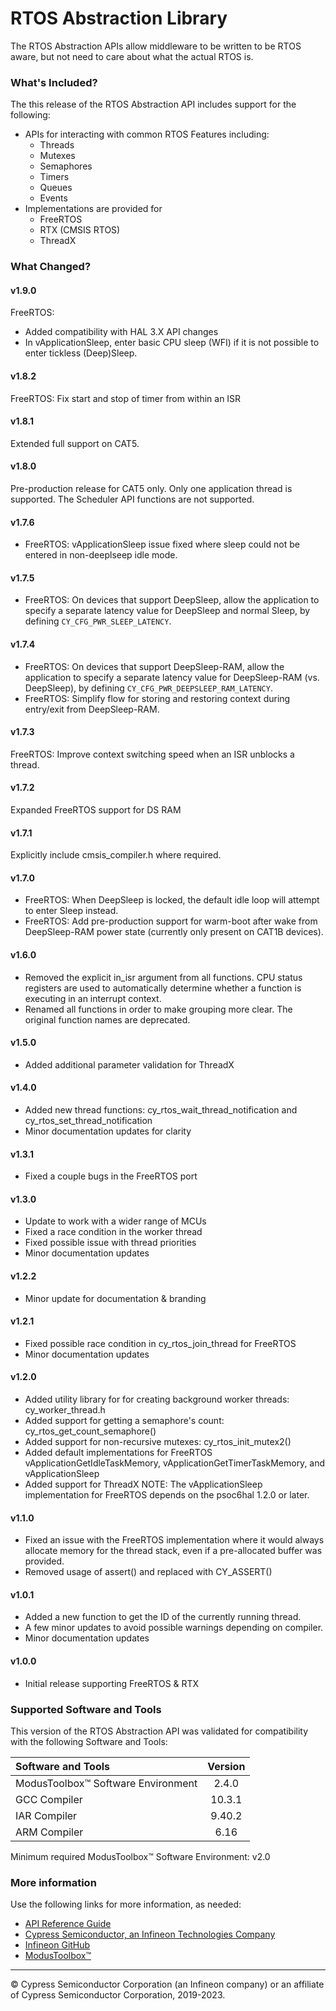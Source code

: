 # RTOS Abstraction Library
The RTOS Abstraction APIs allow middleware to be written to be RTOS aware, but not need to care about what the actual RTOS is.

### What's Included?
The this release of the RTOS Abstraction API includes support for the following:
* APIs for interacting with common RTOS Features including:
    * Threads
    * Mutexes
    * Semaphores
    * Timers
    * Queues
    * Events
* Implementations are provided for
    * FreeRTOS
    * RTX (CMSIS RTOS)
    * ThreadX

### What Changed?
#### v1.9.0
FreeRTOS:
- Added compatibility with HAL 3.X API changes
- In vApplicationSleep, enter basic CPU sleep (WFI) if it is not possible to enter tickless (Deep)Sleep.
#### v1.8.2
FreeRTOS: Fix start and stop of timer from within an ISR
#### v1.8.1
Extended full support on CAT5.
#### v1.8.0
Pre-production release for CAT5 only. Only one application thread is supported. The Scheduler API functions are not supported.
#### v1.7.6
* FreeRTOS: vApplicationSleep issue fixed where sleep could not be entered in non-deeplseep idle mode.
#### v1.7.5
* FreeRTOS: On devices that support DeepSleep, allow the application to specify a separate latency value for DeepSleep and normal Sleep, by defining `CY_CFG_PWR_SLEEP_LATENCY`.
#### v1.7.4
* FreeRTOS: On devices that support DeepSleep-RAM, allow the application to specify a separate latency value for DeepSleep-RAM (vs. DeepSleep), by defining `CY_CFG_PWR_DEEPSLEEP_RAM_LATENCY`.
* FreeRTOS: Simplify flow for storing and restoring context during entry/exit from DeepSleep-RAM.
#### v1.7.3
FreeRTOS: Improve context switching speed when an ISR unblocks a thread.
#### v1.7.2
Expanded FreeRTOS support for DS RAM
#### v1.7.1
Explicitly include cmsis_compiler.h where required.
#### v1.7.0
* FreeRTOS: When DeepSleep is locked, the default idle loop will attempt to enter Sleep instead.
* FreeRTOS: Add pre-production support for warm-boot after wake from DeepSleep-RAM power state (currently only present on CAT1B devices).
#### v1.6.0
* Removed the explicit in_isr argument from all functions. CPU status registers are used to automatically determine whether a function is executing in an interrupt context.
* Renamed all functions in order to make grouping more clear. The original function names are deprecated.
#### v1.5.0
* Added additional parameter validation for ThreadX
#### v1.4.0
* Added new thread functions: cy_rtos_wait_thread_notification and cy_rtos_set_thread_notification
* Minor documentation updates for clarity
#### v1.3.1
* Fixed a couple bugs in the FreeRTOS port
#### v1.3.0
* Update to work with a wider range of MCUs
* Fixed a race condition in the worker thread
* Fixed possible issue with thread priorities
* Minor documentation updates
#### v1.2.2
* Minor update for documentation & branding
#### v1.2.1
* Fixed possible race condition in cy_rtos_join_thread for FreeRTOS
* Minor documentation updates
#### v1.2.0
* Added utility library for for creating background worker threads: cy_worker_thread.h
* Added support for getting a semaphore's count: cy_rtos_get_count_semaphore()
* Added support for non-recursive mutexes: cy_rtos_init_mutex2()
* Added default implementations for FreeRTOS vApplicationGetIdleTaskMemory, vApplicationGetTimerTaskMemory, and vApplicationSleep
* Added support for ThreadX
NOTE: The vApplicationSleep implementation for FreeRTOS depends on the psoc6hal 1.2.0 or later.
#### v1.1.0
* Fixed an issue with the FreeRTOS implementation where it would always allocate memory for the thread stack, even if a pre-allocated buffer was provided.
* Removed usage of assert() and replaced with CY_ASSERT()
#### v1.0.1
* Added a new function to get the ID of the currently running thread.
* A few minor updates to avoid possible warnings depending on compiler.
* Minor documentation updates
#### v1.0.0
* Initial release supporting FreeRTOS & RTX

### Supported Software and Tools
This version of the RTOS Abstraction API was validated for compatibility with the following Software and Tools:

| Software and Tools                        | Version |
| :---                                      | :----:  |
| ModusToolbox™ Software Environment        | 2.4.0   |
| GCC Compiler                              | 10.3.1  |
| IAR Compiler                              | 9.40.2  |
| ARM Compiler                              | 6.16    |

Minimum required ModusToolbox™ Software Environment: v2.0

### More information
Use the following links for more information, as needed:
* [API Reference Guide](https://infineon.github.io/abstraction-rtos/html/modules.html)
* [Cypress Semiconductor, an Infineon Technologies Company](http://www.cypress.com)
* [Infineon GitHub](https://github.com/infineon)
* [ModusToolbox™](https://www.cypress.com/products/modustoolbox-software-environment)

---
© Cypress Semiconductor Corporation (an Infineon company) or an affiliate of Cypress Semiconductor Corporation, 2019-2023.
